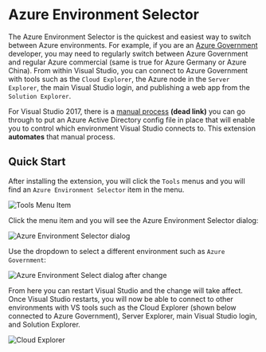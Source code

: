 # Azure Environment Selector

The Azure Environment Selector is the quickest and easiest way to switch between Azure environments. 
For example, if you are an [Azure Government](https://azure.microsoft.com/en-us/overview/clouds/government/) developer, 
you may need to regularly switch between Azure Government and regular Azure commercial (same is
true for Azure Germany or Azure China). From within Visual Studio, you can connect to Azure Government
with tools such as the `Cloud Explorer`, the Azure node in the `Server Explorer`, the main Visual Studio login, 
and publishing a web app from the `Solution Explorer`.

For Visual Studio 2017, there is a [manual process](https://docs.microsoft.com/en-us/azure/azure-government/documentation-government-get-started-connect-with-vs) **(dead link)**
you can go through to put an Azure Active Directory config file in place that will enable you 
to control which environment Visual Studio connects to. This extension **automates** that manual
process.

## Quick Start

After installing the extension, you will click the `Tools` menus and you will find an
`Azure Environment Selector` item in the menu.

![Tools Menu Item](art/tools-menu-item.png)

Click the menu item and you will see the Azure Environment Selector dialog:

![Azure Environment Selector dialog](art/initial-dialog.png)


Use the dropdown to select a different environment such as `Azure Government`:

![Azure Environment Select dialog after change](art/changed-dialog.png)

From here you can restart Visual Studio and the change will take affect. Once Visual Studio
restarts, you will now be able to connect to other environments with VS tools such as 
the Cloud Explorer (shown below connected to Azure Government), Server Explorer, main Visual
Studio login, and Solution Explorer.

![Cloud Explorer](art/cloud-explorer.png)